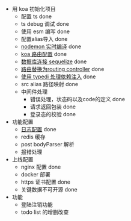 - 用 koa 初始化项目
  - 配置 ts done
  - ts debug 调试 done
  - 使用 esm 编写 done
  - 配置alias导入 done
  - [nodemon 实时编译](https://github.com/remy/nodemon) done
  - [koa 路由配置](https://github.com/koajs/router/blob/master/API.md) done
  - [数据库连接 sequelize](https://github.com/sequelize/sequelize) done
  - [路由替换为routing controller](https://github.com/typestack/routing-controllers/blob/develop/docs/lang/chinese/README.md) done
  - [使用 typedi 处理依赖注入](https://docs.typestack.community/typedi/v/develop/02-basic-usage-guide/05-inject-decorator) done
  - src alias 路径映射 done
  - 中间件处理
    - 错误处理，状态码以及code的定义 done
    - 请求返回包装 done
    - 登录态的校验 done
- 功能配置
  - [日志配置](https://github.com/koajs/logger) done
  - redis 缓存
  - post bodyParser 解析
  - 报错处理
- 上线配置
  - nginx 配置 done
  - docker 部署
  - https 证书配置 done
  - 关键数据不可开源 done
- 功能
  - 登陆注销功能 
  - todo list 的增删改查
 